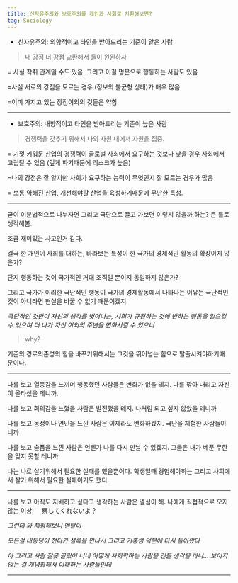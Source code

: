 ```yaml
---
title: 신자유주의와 보호주의를 개인과 사회로 치환해보면?
tag: Sociology
---
```




+ 신자유주의: 외향적이고 타인을 받아드리는 기준이 얕은 사람

>  내 강점 너 강점 교환해서 둘이 윈윈하자 

= 사실 착취 관계일 수도 있음. 그리고 이걸 명분으로 행동하는 사람도 있음

=사실 서로의 강점을 모르는 경우 (정보의 불균형 상태)가 매우 많음

=이미 가지고 있는 장점이외의 것들은 약함



---



+ 보호주의: 내향적이고 타인을 받아드리는 기준이 높은 사람

> 경쟁력을 갖추기 위해서 나의 자원 내에서  자원을 집중.

= 기껏 키워둔 산업의 경쟁력이 글로벌 사회에서 요구하는 것보다 낮을 경우 사회에서 고립될 수 있음 (깊게 파기때문에 리스크가 높음)

=나의 강점은 잘 알지만 사회가 요구하는 능력이 무엇인지 잘 모르는 경우가 많음

= 보통 약해진 산업,  개선해야할 산업을  육성하기때문에 무난한 특성.



---

굳이 이분법적으로 나누자면 그리고 극단으로 끌고 가보면 이렇지 않을까 하는? 큰 틀로 생각해봄.

조금 재미있는 사고인거 같다.

결국 한 개인이 사회를 대하는, 바라보는 특성이 한 국가의 경제적인 활동의 확장이지 않은가?

단지 행동하는 것이 국가적인 거대 조직일 뿐이지 동일하지 않은가?

그리고 국가가 이러한 극단적인 행동이 국가의 경제활동에서 나타나는 이유는 극단적인 것이 아니라면 현실을 바꿀 수 없기 때문이겠지.

_극단적인 것만이 자신의 생각를 벗어나는, 사회가 규정하는 것에 반하는 행동을 일으킬 수 있으며 더 나가 자신 이외의 주변을 변화시킬 수 있으니_

> why?

기존의 경로의존성의 힘을 바꾸기위해서는 그것을 뛰어넘는 힘으로 탈출시켜야하기때문이다.



---

나를 보고 열등감을 느끼며 행동했던 사람들은 변화가 없을 테지. 나를 깎아 내리고 자신이 올라섰을 테니까.

나를 보고 회의감을 느꼈을 사람은 발전했을 테지. 나처럼 되고 싶지 않았을 테니까

나를 보고  동정이나 연민을 느낀 사람은 이제라도 변화하겠지. 극단을 체험한 사람들이니까

나를 보고 슬픔을 느낀 사람은 언젠가 나를 다시 만날 수 있겠지. 그들은 내가 베푼 무한을 잊지 못할 테니까

나는 나로 살기위해서 필요한 실패를 했을뿐이다. 학생일때 경험해야하는 그리고 사회에서 살기 위해서 필요한 실패이기도 했다.



---

나를 보고 아직도 지배하고 싶다고 생각하는 사람은 열심이 해. 나에게 직접적으로 오지 않는 이상. 　察してくれないよ？

_그런데 와 체험해보니 멘탈이_

_모든걸 내동댕이 쳤다가 셜록을 만나서 그리고 기홍쌤 덕분에 다시 돌아왔다_ 

_아 그리고 사람 잘못 골랐어 너네 어떻게 사회학하는 사람을 건들 생각을 하냐... 보이지 않는 걸 개념화해서 이해하는 사람들인데_



---

